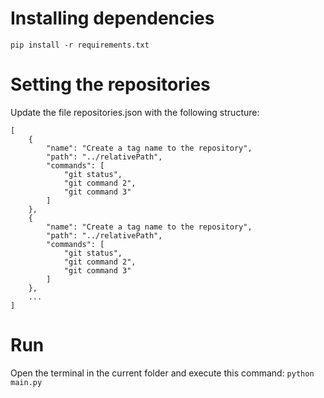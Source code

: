# Installing dependencies
```pip install -r requirements.txt```

# Setting the repositories
Update the file repositories.json with the following structure:

```
[
    {
        "name": "Create a tag name to the repository",
        "path": "../relativePath",
        "commands": [
            "git status",
            "git command 2",
            "git command 3"
        ]
    },
    {
        "name": "Create a tag name to the repository",
        "path": "../relativePath",
        "commands": [
            "git status",
            "git command 2",
            "git command 3"
        ]
    },
    ...
]
```

# Run
Open the terminal in the current folder and execute this command:
```python main.py```
